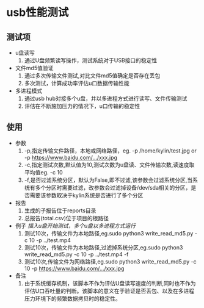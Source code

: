 usb性能测试
===
测试项
---
* u盘读写
    1. 通过U盘频繁读写操作，测试系统对于USB接口的稳定性
* 文件md5值验证
    1. 通过多次传输文件测试,对比文件md5值确定是否存在丢包
    2. 多次测试，计算成功率评估u口数据传输性能
* 多进程模式
    1. 通过usb hub对接多个u盘，并以多进程方式进行读写、文件传输测试
    2. 评估在不断施加压力的情况下，u口传输的稳定性
 
 使用
 ---
 * 参数
    1. -p,指定传输文件路径，本地或网络路径，eg. -p /home/kylin/test.jpg or -p https://www.baidu.com/.../xxx.jpg
    2. -c,指定测试次数,默认值为10,测试次数为u盘读、文件传输次数,读速度取平均值eg. -c 10
    3. -f,是否过滤系统分区，默认为False,即不过滤,该参数会过滤系统分区,当系统有多个分区时需要过滤，改参数会过滤掉设备/dev/sda相关的分区，是否需要该参数取决于kylin系统是否进行了多个分区
 * 报告
    1. 生成的子报告位于reports目录
    2. 总报告(total.csv)位于项目的根路径
 * 例子
    *插入u盘开始测试，多个u盘以多进程方式运行*
    1. 测试10次，传输文件为本地路径,eg.sudo python3 write_read_md5.py -c 10 -p ../test.mp4
    2. 测试10次，传输文件为本地路径,过滤掉系统分区,eg.sudo python3 write_read_md5.py -c 10 -p ../test.mp4 -f
    3. 测试10次,传输文件为网络路径,eg.sudo python3 write_read_md5.py -c 10 -p https://www.baidu.com/.../xxx.jpg
 * 备注
    1. 由于系统缓存机制，该脚本不作为评估U盘读写速度的判断,同时也不作为评估U口吞吐量的判断。该脚本的意义在于验证是否丢包、以及在多进程压力环境下的频繁数据拷贝时的稳定性。